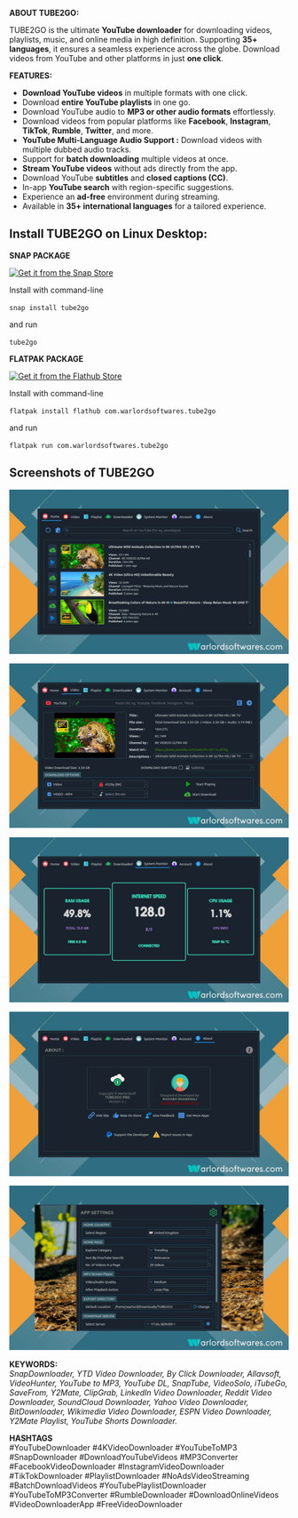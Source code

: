 **ABOUT TUBE2GO:**

TUBE2GO is the ultimate **YouTube downloader** for downloading videos, playlists, music, and online media in high definition. Supporting **35+ languages**, it ensures a seamless experience across the globe. Download videos from YouTube and other platforms in just **one click**.

**FEATURES:**  
- **Download YouTube videos** in multiple formats with one click.  
- Download **entire YouTube playlists** in one go.  
- Download YouTube audio to **MP3 or other audio formats** effortlessly.  
- Download videos from popular platforms like **Facebook**, **Instagram**, **TikTok**, **Rumble**, **Twitter**, and more.  
- **YouTube Multi-Language Audio Support :** Download videos with multiple dubbed audio tracks.
- Support for **batch downloading** multiple videos at once.  
- **Stream YouTube videos** without ads directly from the app.  
- Download YouTube **subtitles** and **closed captions (CC)**.  
- In-app **YouTube search** with region-specific suggestions.  
- Experience an **ad-free** environment during streaming.  
- Available in **35+ international languages** for a tailored experience.


## Install TUBE2GO on Linux Desktop:

**SNAP PACKAGE**

[![Get it from the Snap Store](https://snapcraft.io/static/images/badges/en/snap-store-black.svg)](https://snapcraft.io/tube2go)

Install with command-line

`snap install tube2go`

and run

`tube2go`

**FLATPAK PACKAGE**

<a href="https://flathub.org/apps/details/com.warlordsoftwares.tube2go"><img src="https://flathub.org/assets/badges/flathub-badge-en.png"  height="56" width="186" alt="Get it from the Flathub Store" ></a>

Install with command-line

`flatpak install flathub com.warlordsoftwares.tube2go`

and run

`flatpak run com.warlordsoftwares.tube2go`

## Screenshots of TUBE2GO

![TUBE2GO](https://raw.githubusercontent.com/rishabh3354/TUBE2GO/main/share/screenshots/tube2go-warlordsoftwares_1.jpg?raw=true)

![TUBE2GO](https://raw.githubusercontent.com/rishabh3354/TUBE2GO/main/share/screenshots/tube2go-warlordsoftwares_2.jpg?raw=true)

![TUBE2GO](https://raw.githubusercontent.com/rishabh3354/TUBE2GO/main/share/screenshots/tube2go-warlordsoftwares_3.jpg?raw=true)

![TUBE2GO](https://raw.githubusercontent.com/rishabh3354/TUBE2GO/main/share/screenshots/tube2go-warlordsoftwares_4.jpg?raw=true)

![TUBE2GO](https://raw.githubusercontent.com/rishabh3354/TUBE2GO/main/share/screenshots/tube2go-warlordsoftwares_5.jpg?raw=true)


**KEYWORDS:**  
*SnapDownloader, YTD Video Downloader, By Click Downloader, Allavsoft, VideoHunter, YouTube to MP3, YouTube DL, SnapTube, VideoSolo, iTubeGo, SaveFrom, Y2Mate, ClipGrab, LinkedIn Video Downloader, Reddit Video Downloader, SoundCloud Downloader, Yahoo Video Downloader, BitDownloader, Wikimedia Video Downloader, ESPN Video Downloader, Y2Mate Playlist, YouTube Shorts Downloader.*

**HASHTAGS**  
#YouTubeDownloader #4KVideoDownloader #YouTubeToMP3 #SnapDownloader #DownloadYouTubeVideos #MP3Converter #FacebookVideoDownloader #InstagramVideoDownloader #TikTokDownloader #PlaylistDownloader #NoAdsVideoStreaming #BatchDownloadVideos #YouTubePlaylistDownloader #YouTubeToMP3Converter #RumbleDownloader #DownloadOnlineVideos #VideoDownloaderApp #FreeVideoDownloader

